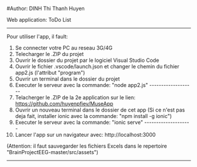 #Author: DINH Thi Thanh Huyen

 Web application: ToDo List
 
-------------------------------------------------------------------------
Pour utiliser l'app, il fault:
1. Se connecter votre PC au reseau 3G/4G
2. Telecharger le .ZIP du projet 
3. Ouvrir le dossier du projet par le logiciel Visual Studio Code
4. Ouvrir le fichier .vscode/launch.json et changer le chemin du fichier app2.js (l'attribut "program")
5. Ouvrir un terminal dans le dossier du projet
6. Executer le serveur avec la commande: "node app2.js"
                -------------------
7. Telacherger le .ZIP de la 2e application sur le lien: https://github.com/huyenpfiev/MuseApp
8. Ouvrir un nouveau terminal dans le dossier de cet app
   (Si ce n'est pas deja fait, installer ionic avec la commande: "npm install -g ionic")
9. Executer le serveur avec la commande: "ionic serve"
                --------------------
10. Lancer l'app sur un navigateur avec: http://localhost:3000

(Attention: il faut sauvegarder les fichiers Excels dans le repertoire "BrainProjectEEG-master/src/assets")

-------------------------------------------------------------------------
